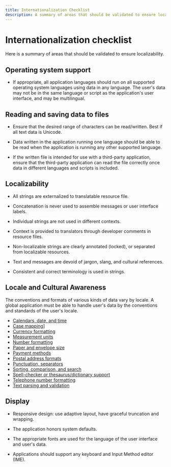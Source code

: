 ```yaml
---
title: Internationalization Checklist
description: A summary of areas that should be validated to ensure localizability.
---
```


# Internationalization checklist

Here is a summary of areas that should be validated to ensure localizability.

## Operating system support

* If appropriate, all application languages should run on all supported operating system languages using data in any language.
 The user's data may not be in the same language or script as the application's user interface, and may be multilingual.

## Reading and saving data to files

* Ensure that the desired range of characters can be read/written. Best if all text data is Unicode.

* Data written in the application running one language should be able to be read when the application is running any other supported language.

* If the written file is intended for use with a third-party application, ensure that the third-party application can read the file correctly once data in different languages and scripts is included.

## Localizability

* All strings are externalized to translatable resource file.

* Concatenation is never used to assemble messages or user interface labels.

* Individual strings are not used in different contexts.

* Context is provided to translators through developer comments in resource files.

* Non-localizable strings are clearly annotated (locked), or separated from localizable resources.

* Text and messages are devoid of jargon, slang, and cultural references.

* Consistent and correct terminology is used in strings.

## Locale and Cultural Awareness

The conventions and formats of various kinds of data vary by locale.
A global application must be able to handle user's data by the conventions and standards of the user's locale.

* [Calendars, date, and time](../locale/calendar-date-time.md)
* [Case mapping](../text/case-mapping.md)]
* [Currency formatting](../locale/currency-formats.md)
* [Measurement units](../locale/measurement-units.md)
* [Number formatting](../locale/number-formatting.md)
* [Paper and envelope size](../locale/paper-size.md)
* [Payment methods](../internationalization/payment-methods.md)
* [Postal address formats](../locale/addresses.md)
* [Punctuation, separators](../internationalization/punctuation-separators.md)
* [Sorting, comparison, and search](../locale/sorting-and-string-comparison.md)
* [Spell-checker or thesaurus/dictionary support](../locale/dictionaries-spelling.md)
* [Telephone number formatting](../locale/telephone-numbers.md)
* [Text parsing and validation](../text/parsing-input.md)

## Display

* Responsive design: use adaptive layout, have graceful truncation and wrapping.

* The application honors system defaults.

* The appropriate fonts are used for the language of the user interface and user's data.

* Applications should support any keyboard and Input Method editor (IME).
